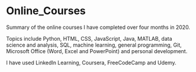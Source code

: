 # Online_Courses
 Summary of the online courses I have completed over four months in 2020. 
 
 Topics include Python, HTML, CSS, JavaScript, Java, MATLAB, data science and analysis, SQL, machine learning, general programming, Git, Microsoft Office (Word, Excel and PowerPoint) and personal development.
 
 I have used LinkedIn Learning, Coursera, FreeCodeCamp and Udemy.
